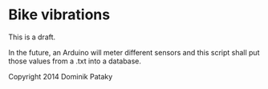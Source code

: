 # Bike vibrations

This is a draft.

In the future, an Arduino will meter different sensors and this script shall put those values from a .txt into a database.

Copyright 2014 Dominik Pataky